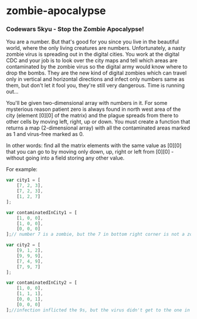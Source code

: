 # zombie-apocalypse
### Codewars 5kyu - Stop the Zombie Apocalypse!

You are a number. But that's good for you since you live in the beautiful world, where the only living creatures are numbers. Unfortunately, a nasty zombie virus is spreading out in the digital cities. You work at the digital CDC and your job is to look over the city maps and tell which areas are contaminated by the zombie virus so the digital army would know where to drop the bombs. They are the new kind of digital zombies which can travel only in vertical and horizontal directions and infect only numbers same as them, but don't let it fool you, they're still very dangerous. Time is running out...

You'll be given two-dimensional array with numbers in it. For some mysterious reason patient zero is always found in north west area of the city (element [0][0] of the matrix) and the plague spreads from there to other cells by moving left, right, up or down. You must create a function that returns a map (2-dimensional array) with all the contaminated areas marked as 1 and virus-free marked as 0.

In other words: find all the matrix elements with the same value as [0][0] that you can go to by moving only down, up, right or left from [0][0] - without going into a field storing any other value.

For example:
```javascript
var city1 = [
    [7, 2, 3],
    [7, 2, 3],
    [1, 2, 7]
];

var contaminatedInCity1 = [
    [1, 0, 0],
    [1, 0, 0],
    [0, 0, 0]
];// number 7 is a zombie, but the 7 in bottom right corner is not a zombie yet - the virus didn't get there.

var city2 = [
    [9, 1, 2],
    [9, 9, 9],
    [7, 4, 9],
    [7, 9, 7]
];

var contaminatedInCity2 = [
    [1, 0, 0],
    [1, 1, 1],
    [0, 0, 1],
    [0, 0, 0]
];//infection inflicted the 9s, but the virus didn't get to the one in the south of the city yet. ```
